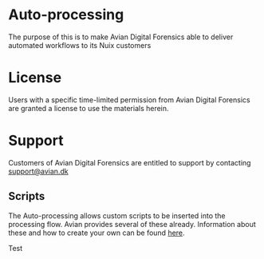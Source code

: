 # Auto-processing
The purpose of this is to make Avian Digital Forensics able to deliver automated workflows to its Nuix customers

# License
Users with a specific time-limited permission from Avian Digital Forensics are granted a license to use the materials herein.

# Support
Customers of Avian Digital Forensics are entitled to support by contacting support@avian.dk

## Scripts
The Auto-processing allows custom scripts to be inserted into the processing flow.
Avian provides several of these already.
Information about these and how to create your own can be found [here](https://github.com/avian-digital-forensics/avian-scripts/tree/master/_root/inapp-scripts/automation-scripts).

Test
